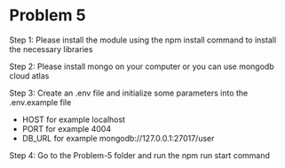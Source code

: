 <!-- @format -->

# Problem 5

Step 1: Please install the module using the npm install command to install the
necessary libraries

Step 2: Please install mongo on your computer or you can use mongodb cloud atlas

Step 3: Create an .env file and initialize some parameters into the .env.example
file

- HOST for example localhost
- PORT for example 4004
- DB_URL for example mongodb://127.0.0.1:27017/user

Step 4: Go to the Problem-5 folder and run the npm run start command

